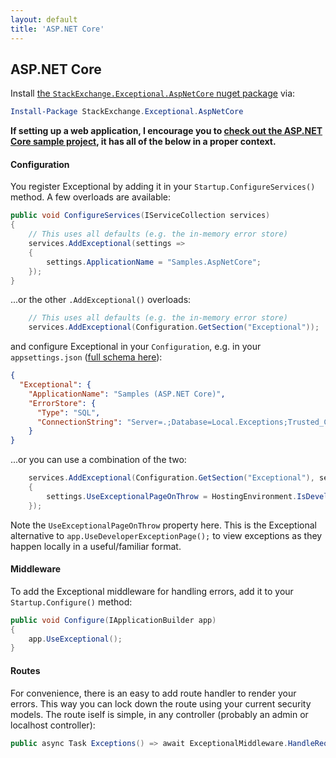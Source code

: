 ```yaml
---
layout: default
title: 'ASP.NET Core'
---
```

## ASP.NET Core

Install [the `StackExchange.Exceptional.AspNetCore` nuget package](https://www.nuget.org/packages/StackExchange.Exceptional.AspNetCore) via:

```powershell
Install-Package StackExchange.Exceptional.AspNetCore
```

**If setting up a web application, I encourage you to [check out the ASP.NET Core sample project](https://github.com/NickCraver/StackExchange.Exceptional/tree/master/samples/Samples.AspNetCore), it has all of the below in a proper context.**

#### Configuration

You register Exceptional by adding it in your `Startup.ConfigureServices()` method. A few overloads are available:

```c#
public void ConfigureServices(IServiceCollection services)
{
    // This uses all defaults (e.g. the in-memory error store)
    services.AddExceptional(settings =>
    {
        settings.ApplicationName = "Samples.AspNetCore";
    });
}
```

...or the other `.AddExceptional()` overloads:
```c#
    // This uses all defaults (e.g. the in-memory error store)
    services.AddExceptional(Configuration.GetSection("Exceptional"));
```
and configure Exceptional in your `Configuration`, e.g. in your `appsettings.json` ([full schema here](https://github.com/NickCraver/StackExchange.Exceptional/blob/master/samples/Samples.AspNetCore/appsettings.json)):
```json
{
  "Exceptional": {
    "ApplicationName": "Samples (ASP.NET Core)",
    "ErrorStore": {
      "Type": "SQL",
      "ConnectionString": "Server=.;Database=Local.Exceptions;Trusted_Connection=True;"
    }
}
```
...or you can use a combination of the two:
```c#
    services.AddExceptional(Configuration.GetSection("Exceptional"), settings => 
    {
        settings.UseExceptionalPageOnThrow = HostingEnvironment.IsDevelopment();
    });
```
Note the `UseExceptionalPageOnThrow` property here. This is the Exceptional alternative to `app.UseDeveloperExceptionPage();` to view exceptions as they happen locally in a useful/familiar format.

#### Middleware 

To add the Exceptional middleware for handling errors, add it to your `Startup.Configure()` method:
```c#
public void Configure(IApplicationBuilder app)
{
    app.UseExceptional();
}
```

#### Routes

For convenience, there is an easy to add route handler to render your errors. This way you can lock down the route using your current security models. The route iself is simple, in any controller (probably an admin or localhost controller):

```c#
public async Task Exceptions() => await ExceptionalMiddleware.HandleRequestAsync(HttpContext);
```
